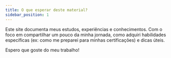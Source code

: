 ```yaml
---
title: O que esperar deste material?
sidebar_position: 1
---
```


Este site documenta meus estudos, experiências e conhecimentos. Com o foco em compartilhar um pouco da minha jornada, como adquiri habilidades específicas (ex: como me preparei para minhas certificações) e dicas úteis.

Espero que goste do meu trabalho!